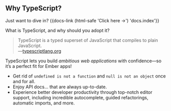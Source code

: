 ## Why TypeScript?

<aside>Just want to dive in? {{docs-link (html-safe 'Click here &rarr;') 'docs.index'}}</aside>

What is TypeScript, and why should you adopt it?

> TypeScript is a typed superset of JavaScript that compiles to plain JavaScript.  
> &mdash;[typescriptlang.org](http://www.typescriptlang.org)

TypeScript lets you build *ambitious web applications* with confidence&mdash;so it’s a perfect fit for Ember apps!

- Get rid of `undefined is not a function` and `null is not an object` once and for all.
- Enjoy API docs… that are always up-to-date.
- Experience better developer productivity through top-notch editor support, including incredible autocomplete, guided refactorings, automatic imports, and more.

